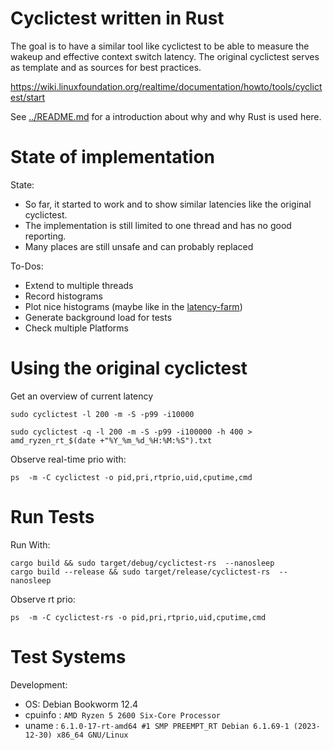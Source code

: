 
# Cyclictest written in Rust

The goal is to have a similar tool like cyclictest to be able to measure the
wakeup and effective context switch latency. The original cyclictest serves as
template and as sources for best practices.

https://wiki.linuxfoundation.org/realtime/documentation/howto/tools/cyclictest/start

See [../README.md](../README.md) for a introduction about why and why Rust
is used here.


# State of implementation

State:

* So far, it started to work and to show similar latencies like the original
cyclictest.
* The implementation is still limited to one thread and has no good reporting.
* Many places are still unsafe and can probably replaced

To-Dos:

* Extend to multiple threads
* Record histograms
* Plot nice histograms (maybe like in the
    [latency-farm](https://www.osadl.org/Create-a-latency-plot-from-cyclictest-hi.bash-script-for-latency-plot.0.html?&no_cache=1&sword_list[0]=script))
* Generate background load for tests
* Check multiple Platforms


# Using the original cyclictest

Get an overview of current latency

    sudo cyclictest -l 200 -m -S -p99 -i10000

    sudo cyclictest -q -l 200 -m -S -p99 -i100000 -h 400 > amd_ryzen_rt_$(date +"%Y_%m_%d_%H:%M:%S").txt

Observe real-time prio with:

    ps  -m -C cyclictest -o pid,pri,rtprio,uid,cputime,cmd


# Run Tests

Run With:

    cargo build && sudo target/debug/cyclictest-rs  --nanosleep
    cargo build --release && sudo target/release/cyclictest-rs  --nanosleep

Observe rt prio:

    ps  -m -C cyclictest-rs -o pid,pri,rtprio,uid,cputime,cmd


# Test Systems

Development:
* OS: Debian Bookworm 12.4
* cpuinfo : `AMD Ryzen 5 2600 Six-Core Processor`
* uname : `6.1.0-17-rt-amd64 #1 SMP PREEMPT_RT Debian 6.1.69-1 (2023-12-30) x86_64 GNU/Linux`
